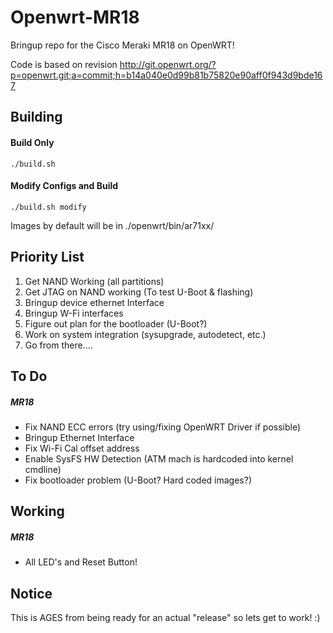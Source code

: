 # Openwrt-MR18
Bringup repo for the Cisco Meraki MR18 on OpenWRT!

Code is based on revision http://git.openwrt.org/?p=openwrt.git;a=commit;h=b14a040e0d99b81b75820e90aff0f943d9bde167

Building
-----
#### Build Only
`./build.sh`

#### Modify Configs and Build
`./build.sh modify`

Images by default will be in ./openwrt/bin/ar71xx/

Priority List
-----
  1. Get NAND Working (all partitions)
  2. Get JTAG on NAND working (To test U-Boot & flashing)
  3. Bringup device ethernet Interface
  4. Bringup W-Fi interfaces
  5. Figure out plan for the bootloader (U-Boot?)
  6. Work on system integration (sysupgrade, autodetect, etc.)
  7. Go from there....

To Do
-----
##### MR18
  * Fix NAND ECC errors (try using/fixing OpenWRT Driver if possible)
  * Bringup Ethernet Interface
  * Fix Wi-Fi Cal offset address
  * Enable SysFS HW Detection (ATM mach is hardcoded into kernel cmdline)
  * Fix bootloader problem (U-Boot? Hard coded images?)

Working
-----
##### MR18
  * All LED's and Reset Button!

Notice
------
This is AGES from being ready for an actual "release" so lets get to work! :)
